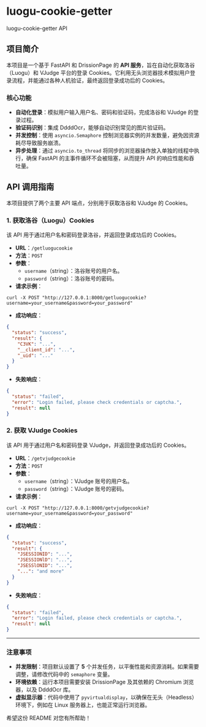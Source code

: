 # luogu-cookie-getter
luogu-cookie-getter API

## 项目简介

本项目是一个基于 FastAPI 和 DrissionPage 的 **API 服务**，旨在自动化获取洛谷（Luogu）和 VJudge 平台的登录 Cookies。它利用无头浏览器技术模拟用户登录流程，并能通过各种人机验证，最终返回登录成功后的 Cookies。

### 核心功能

  * **自动化登录**：模拟用户输入用户名、密码和验证码，完成洛谷和 VJudge 的登录过程。
  * **验证码识别**：集成 DdddOcr，能够自动识别常见的图片验证码。
  * **并发控制**：使用 `asyncio.Semaphore` 控制浏览器实例的并发数量，避免因资源耗尽导致服务崩溃。
  * **异步处理**：通过 `asyncio.to_thread` 将同步的浏览器操作放入单独的线程中执行，确保 FastAPI 的主事件循环不会被阻塞，从而提升 API 的响应性能和吞吐量。

## API 调用指南

本项目提供了两个主要 API 端点，分别用于获取洛谷和 VJudge 的 Cookies。

### 1\. 获取洛谷（Luogu）Cookies

该 API 用于通过用户名和密码登录洛谷，并返回登录成功后的 Cookies。

  * **URL**：`/getluogucookie`
  * **方法**：`POST`
  * **参数**：
      * `username`（string）：洛谷账号的用户名。
      * `password`（string）：洛谷账号的密码。
  * **请求示例**：

<!-- end list -->

```
curl -X POST "http://127.0.0.1:8000/getluogucookie?username=your_username&password=your_password"
```

  * **成功响应**：

<!-- end list -->

```json
{
  "status": "success",
  "result": {
    "C3VK": "...",
    "__client_id": "...",
    "_uid": "..."
  }
}
```

  * **失败响应**：

<!-- end list -->

```json
{
  "status": "failed",
  "error": "Login failed, please check credentials or captcha.",
  "result": null
}
```

### 2\. 获取 VJudge Cookies

该 API 用于通过用户名和密码登录 VJudge，并返回登录成功后的 Cookies。

  * **URL**：`/getvjudgecookie`
  * **方法**：`POST`
  * **参数**：
      * `username`（string）：VJudge 账号的用户名。
      * `password`（string）：VJudge 账号的密码。
  * **请求示例**：

<!-- end list -->

```
curl -X POST "http://127.0.0.1:8000/getvjudgecookie?username=your_username&password=your_password"
```

  * **成功响应**：

<!-- end list -->

```json
{
  "status": "success",
  "result": {
    "JSESSIONID": "...",
    "JSESSIONlD": "...",
    "JSESSlONID": "...",
    "...": "and more"
  }
}
```

  * **失败响应**：

<!-- end list -->

```json
{
  "status": "failed",
  "error": "Login failed, please check credentials or captcha.",
  "result": null
}
```

-----

### 注意事项

  * **并发限制**：项目默认设置了 **5** 个并发任务，以平衡性能和资源消耗。如果需要调整，请修改代码中的 `semaphore` 变量。
  * **环境依赖**：运行本项目需要安装 DrissionPage 及其依赖的 Chromium 浏览器，以及 DdddOcr 库。
  * **虚拟显示器**：代码中使用了 `pyvirtualdisplay`，以确保在无头（Headless）环境下，例如在 Linux 服务器上，也能正常运行浏览器。

希望这份 README 对您有所帮助！
